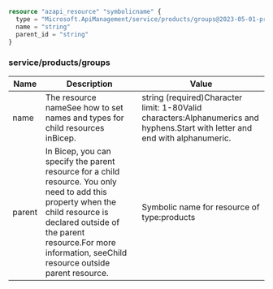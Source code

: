 ```terraform
resource "azapi_resource" "symbolicname" {
  type = "Microsoft.ApiManagement/service/products/groups@2023-05-01-preview"
  name = "string"
  parent_id = "string"
}

```

### service/products/groups

| Name | Description | Value |
|-|-|-|
| name | The resource nameSee how to set names and types for child resources inBicep. | string (required)Character limit: 1-80Valid characters:Alphanumerics and hyphens.Start with letter and end with alphanumeric. |
| parent | In Bicep, you can specify the parent resource for a child resource. You only need to add this property when the child resource is declared outside of the parent resource.For more information, seeChild resource outside parent resource. | Symbolic name for resource of type:products |


